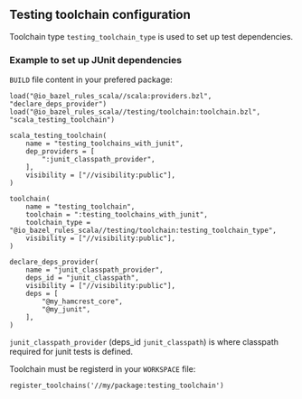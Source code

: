 ## Testing toolchain configuration

Toolchain type `testing_toolchain_type` is used to set up test dependencies. 

### Example to set up JUnit dependencies

`BUILD` file content in your prefered package:
```starlark
load("@io_bazel_rules_scala//scala:providers.bzl", "declare_deps_provider")
load("@io_bazel_rules_scala//testing/toolchain:toolchain.bzl", "scala_testing_toolchain")

scala_testing_toolchain(
    name = "testing_toolchains_with_junit",
    dep_providers = [
        ":junit_classpath_provider",
    ],
    visibility = ["//visibility:public"],
)

toolchain(
    name = "testing_toolchain",
    toolchain = ":testing_toolchains_with_junit",
    toolchain_type = "@io_bazel_rules_scala//testing/toolchain:testing_toolchain_type",
    visibility = ["//visibility:public"],
)

declare_deps_provider(
    name = "junit_classpath_provider",
    deps_id = "junit_classpath",
    visibility = ["//visibility:public"],
    deps = [
        "@my_hamcrest_core",
        "@my_junit",
    ],
)
```

`junit_classpath_provider` (deps_id `junit_classpath`) is where classpath required for junit tests
is defined.

Toolchain must be registerd in your `WORKSPACE` file: 
```starlark
register_toolchains('//my/package:testing_toolchain')
```

